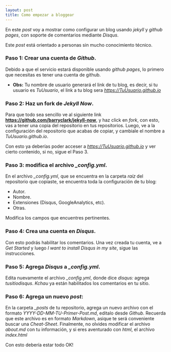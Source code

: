 ```yaml
---
layout: post
title: Como empezar a bloggear
---
```



En este *post*  voy a mostrar como configurar un blog usando *jekyll* y *github pages*, con soporte de comentarios mediante *Disqus*.

Este *post* está orientado a personas sin mucho conocimiento técnico.

### Paso 1: Crear una cuenta de *Github*.

Debido a que el servicio estará disponible usando *github pages*, lo primero que necesitas es tener una cuenta de github.

  * **Obs:** Tu nombre de usuario generará el link de tu blog, es decir, si tu usuario es *TuUsuario*, el link a tu blog sera *https://TuUsuario.github.io*

### Paso 2: Haz un fork de *Jekyll Now*.

Para que todo sea sencillo ve al siguiente link **https://github.com/barryclark/jekyll-now**, y haz click en *fork*, con esto, vas a tener una copia del repositorio en tus repositorios.
Luego, ve a la configuración del repositorio que acabas de copiar, y cambiale el nombre a *TuUsuario.github.io*.

Con esto ya deberías poder acceser a *https://TuUsuario.github.io* y ver cierto contenido, si no, sigue el Paso 3.

### Paso 3: modifica el archivo *_config.yml*.

En el archivo *_config.yml*, que se encuentra en la carpeta *raíz* del repositorio que copiaste, se encuentra toda la configuración de tu blog:
  * Autor.
  * Nombre.
  * Extensiones (Disqus, GoogleAnalytics, etc).
  * Otras.

Modifica los campos que encuentres pertinentes.

### Paso 4: Crea una cuenta en *Disqus*.

Con esto podrás habilitar los comentarios. Una vez creada tu cuenta, ve a *Get Started* y luego *I want to install Disqus in my site*, sigue las instrucciones.

### Paso 5: Agrega *Disqus* a *_config.yml*.

Edita nuevamente el archivo *_config.yml*, donde dice *disqus:* agrega *tusitiodisqus*. *Kchau* ya están habilitados los comentarios en tu sitio.

### Paso 6: Agrega un nuevo *post*:

En la carpeta *_posts* de tu repositorio, agrega un nuevo archivo con el formato *YYYY-DD-MM-TU-Primer-Post.md*, editalo desde *Github*. Recuerda que este archivo es en formato *Markdown*, asique te será conveniente buscar una *Cheat-Sheet*.
Finalmente, no olvides modificar el archivo *about.md* con tu información, y si eres aventurado con *html*, el archivo *index.html*

Con esto debería estar todo OK!


